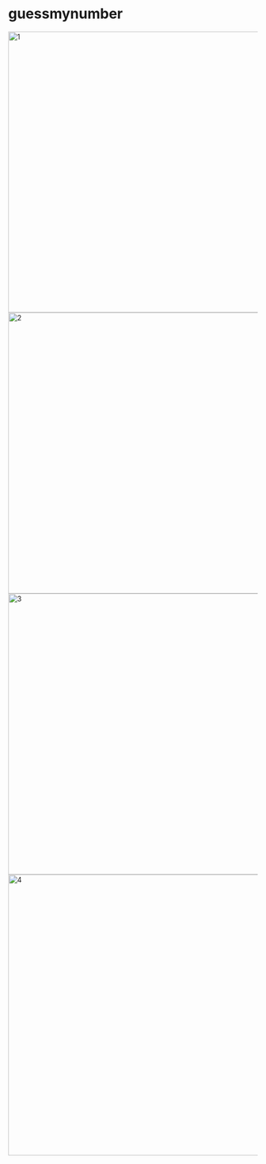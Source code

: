 # guessmynumber
<img width="567" alt="1" src="https://user-images.githubusercontent.com/60718149/192402715-eff8a320-a209-45cf-ad1a-7e94335b8cd7.png">
<img width="567" alt="2" src="https://user-images.githubusercontent.com/60718149/192402762-684051d5-9c76-49a0-bf3e-7e0395c01910.png">
<img width="567" alt="3" src="https://user-images.githubusercontent.com/60718149/192402770-31e8696a-488e-4f97-a8f4-ba3bedf843df.png">
<img width="567" alt="4" src="https://user-images.githubusercontent.com/60718149/192402775-b694524a-66a7-48b4-b6a3-d060d996f90c.png">
